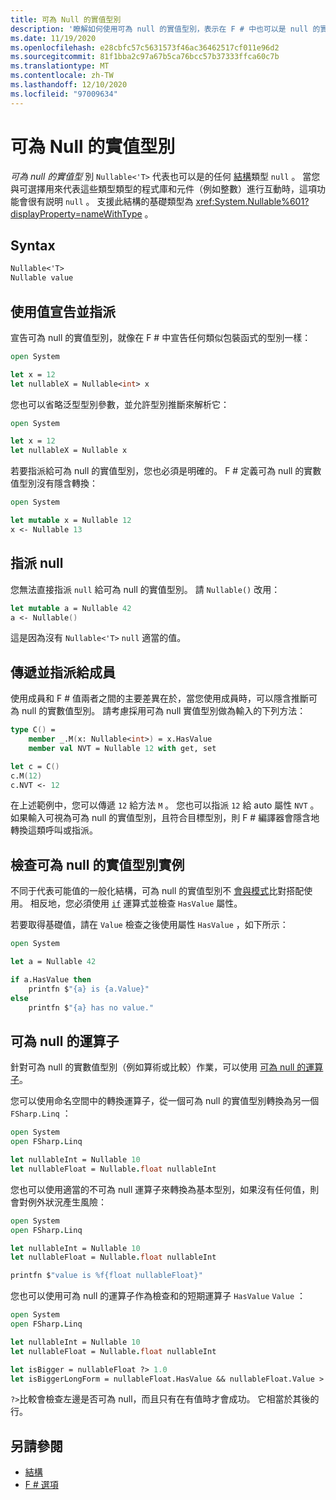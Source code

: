 ```yaml
---
title: 可為 Null 的實值型別
description: '瞭解如何使用可為 null 的實值型別，表示在 F # 中也可以是 null 的實數值型別。'
ms.date: 11/19/2020
ms.openlocfilehash: e28cbfc57c5631573f46ac36462517cf011e96d2
ms.sourcegitcommit: 81f1bba2c97a67b5ca76bcc57b37333ffca60c7b
ms.translationtype: MT
ms.contentlocale: zh-TW
ms.lasthandoff: 12/10/2020
ms.locfileid: "97009634"
---
```

# <a name="nullable-value-types"></a>可為 Null 的實值型別

_可為 null 的實值型_ 別 `Nullable<'T>` 代表也可以是的任何 [結構](structures.md)類型 `null` 。 當您與可選擇用來代表這些類型類型的程式庫和元件（例如整數）進行互動時，這項功能會很有説明 `null` 。 支援此結構的基礎類型為 <xref:System.Nullable%601?displayProperty=nameWithType> 。

## <a name="syntax"></a>Syntax

```fsharp
Nullable<'T>
Nullable value
```

## <a name="declare-and-assign-with-values"></a>使用值宣告並指派

宣告可為 null 的實值型別，就像在 F # 中宣告任何類似包裝函式的型別一樣：

```fsharp
open System

let x = 12
let nullableX = Nullable<int> x
```

您也可以省略泛型型別參數，並允許型別推斷來解析它：

```fsharp
open System

let x = 12
let nullableX = Nullable x
```

若要指派給可為 null 的實值型別，您也必須是明確的。 F # 定義可為 null 的實數值型別沒有隱含轉換：

```fsharp
open System

let mutable x = Nullable 12
x <- Nullable 13
```

## <a name="assign-null"></a>指派 null

您無法直接指派 `null` 給可為 null 的實值型別。 請 `Nullable()` 改用：

```fsharp
let mutable a = Nullable 42
a <- Nullable()
```

這是因為沒有 `Nullable<'T>` `null` 適當的值。

## <a name="pass-and-assign-to-members"></a>傳遞並指派給成員

使用成員和 F # 值兩者之間的主要差異在於，當您使用成員時，可以隱含推斷可為 null 的實數值型別。 請考慮採用可為 null 實值型別做為輸入的下列方法：

```fsharp
type C() =
    member _.M(x: Nullable<int>) = x.HasValue
    member val NVT = Nullable 12 with get, set

let c = C()
c.M(12)
c.NVT <- 12
```

在上述範例中，您可以傳遞 `12` 給方法 `M` 。 您也可以指派 `12` 給 auto 屬性 `NVT` 。 如果輸入可視為可為 null 的實值型別，且符合目標型別，則 F # 編譯器會隱含地轉換這類呼叫或指派。

## <a name="examine-a-nullable-value-type-instance"></a>檢查可為 null 的實值型別實例

不同于代表可能值的一般化結構，可為 null 的實值型別不 [會與模式](options.md)比對搭配使用。 相反地，您必須使用 [`if`](conditional-expressions-if-then-else.md) 運算式並檢查 `HasValue` 屬性。

若要取得基礎值，請在 `Value` 檢查之後使用屬性 `HasValue` ，如下所示：

```fsharp
open System

let a = Nullable 42

if a.HasValue then
    printfn $"{a} is {a.Value}"
else
    printfn $"{a} has no value."
```

## <a name="nullable-operators"></a>可為 null 的運算子

針對可為 null 的實數值型別（例如算術或比較）作業，可以使用 [可為 null 的運算子](symbol-and-operator-reference/nullable-operators.md)。

您可以使用命名空間中的轉換運算子，從一個可為 null 的實值型別轉換為另一個 `FSharp.Linq` ：

```fsharp
open System
open FSharp.Linq

let nullableInt = Nullable 10
let nullableFloat = Nullable.float nullableInt
```

您也可以使用適當的不可為 null 運算子來轉換為基本型別，如果沒有任何值，則會對例外狀況產生風險：

```fsharp
open System
open FSharp.Linq

let nullableInt = Nullable 10
let nullableFloat = Nullable.float nullableInt

printfn $"value is %f{float nullableFloat}"
```

您也可以使用可為 null 的運算子作為檢查和的短期運算子 `HasValue` `Value` ：

```fsharp
open System
open FSharp.Linq

let nullableInt = Nullable 10
let nullableFloat = Nullable.float nullableInt

let isBigger = nullableFloat ?> 1.0
let isBiggerLongForm = nullableFloat.HasValue && nullableFloat.Value > 1.0
```

`?>`比較會檢查左邊是否可為 null，而且只有在有值時才會成功。 它相當於其後的行。

## <a name="see-also"></a>另請參閱

- [結構](structures.md)
- [F # 選項](options.md)
